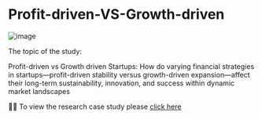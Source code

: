 # Profit-driven-VS-Growth-driven

![image](https://github.com/user-attachments/assets/30360b49-51b6-4f10-8ad9-dfc64000920d)

The topic of the study:

Profit-driven vs Growth driven Startups: How do varying financial strategies in startups—profit-driven stability versus growth-driven expansion—affect their long-term sustainability, innovation, and success within dynamic market landscapes

🙇‍♀️ To view the research case study please [click here]([url](https://github.com/vaishali071017/Profit-driven-VS-Growth-driven/blob/main/Profit%20driven%20vs%20growth%20driven.pdf))

